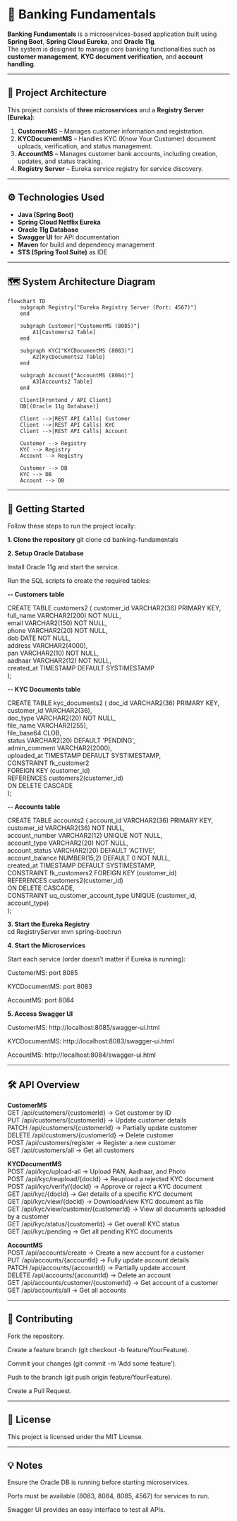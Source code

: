 # 🏦 Banking Fundamentals

**Banking Fundamentals** is a microservices-based application built using **Spring Boot**, **Spring Cloud Eureka**, and **Oracle 11g**.  
The system is designed to manage core banking functionalities such as **customer management**, **KYC document verification**, and **account handling**.

---

## 🧩 Project Architecture

This project consists of **three microservices** and a **Registry Server (Eureka)**:

1. **CustomerMS** – Manages customer information and registration.  
2. **KYCDocumentMS** – Handles KYC (Know Your Customer) document uploads, verification, and status management.  
3. **AccountMS** – Manages customer bank accounts, including creation, updates, and status tracking.  
4. **Registry Server** – Eureka service registry for service discovery.

---

## ⚙️ Technologies Used

- **Java (Spring Boot)**  
- **Spring Cloud Netflix Eureka**  
- **Oracle 11g Database**  
- **Swagger UI** for API documentation  
- **Maven** for build and dependency management  
- **STS (Spring Tool Suite)** as IDE

---

## 🗺️ System Architecture Diagram

```mermaid
flowchart TD
    subgraph Registry["Eureka Registry Server (Port: 4567)"]
    end

    subgraph Customer["CustomerMS (8085)"]
        A1[Customers2 Table]
    end

    subgraph KYC["KYCDocumentMS (8083)"]
        A2[KycDocuments2 Table]
    end

    subgraph Account["AccountMS (8084)"]
        A3[Accounts2 Table]
    end

    Client[Frontend / API Client]
    DB[(Oracle 11g Database)]

    Client -->|REST API Calls| Customer
    Client -->|REST API Calls| KYC
    Client -->|REST API Calls| Account

    Customer --> Registry
    KYC --> Registry
    Account --> Registry

    Customer --> DB
    KYC --> DB
    Account --> DB
```

---

## 🚀 Getting Started

Follow these steps to run the project locally:

**1. Clone the repository**
git clone <repo-url>
cd banking-fundamentals

**2. Setup Oracle Database**

Install Oracle 11g and start the service.

Run the SQL scripts to create the required tables:

**-- Customers table**

CREATE TABLE customers2 (
  customer_id   VARCHAR2(36) PRIMARY KEY,<br>
  full_name     VARCHAR2(200) NOT NULL,<br>
  email         VARCHAR2(150) NOT NULL,<br>
  phone         VARCHAR2(20) NOT NULL,<br>
  dob           DATE NOT NULL,<br>
  address       VARCHAR2(4000),<br>
  pan           VARCHAR2(10) NOT NULL,<br>
  aadhaar       VARCHAR2(12) NOT NULL,<br>
  created_at    TIMESTAMP DEFAULT SYSTIMESTAMP<br>
);

**-- KYC Documents table**

CREATE TABLE kyc_documents2 (
  doc_id        VARCHAR2(36) PRIMARY KEY,<br>
  customer_id   VARCHAR2(36),<br>
  doc_type      VARCHAR2(20) NOT NULL,<br>
  file_name     VARCHAR2(255),<br>
  file_base64   CLOB,<br>
  status        VARCHAR2(20) DEFAULT 'PENDING',<br>
  admin_comment VARCHAR2(2000),<br>
  uploaded_at   TIMESTAMP DEFAULT SYSTIMESTAMP,<br>
  CONSTRAINT fk_customer2<br>
      FOREIGN KEY (customer_id)<br>
      REFERENCES customers2(customer_id)<br>
      ON DELETE CASCADE<br>
);

**-- Accounts table**

CREATE TABLE accounts2 (
    account_id        VARCHAR2(36) PRIMARY KEY,<br>
    customer_id       VARCHAR2(36) NOT NULL,<br>
    account_number    VARCHAR2(12) UNIQUE NOT NULL,<br>
    account_type      VARCHAR2(20) NOT NULL,<br>
    account_status    VARCHAR2(20) DEFAULT 'ACTIVE',<br>
    account_balance   NUMBER(15,2) DEFAULT 0 NOT NULL,<br>
    created_at        TIMESTAMP DEFAULT SYSTIMESTAMP,<br>
    CONSTRAINT fk_customers2 FOREIGN KEY (customer_id)<br>
        REFERENCES customers2(customer_id)<br>
        ON DELETE CASCADE,<br>
    CONSTRAINT uq_customer_account_type UNIQUE (customer_id, account_type)<br>
);

**3. Start the Eureka Registry**<br>
cd RegistryServer
mvn spring-boot:run

**4. Start the Microservices**

Start each service (order doesn’t matter if Eureka is running):

CustomerMS: port 8085

KYCDocumentMS: port 8083

AccountMS: port 8084

**5. Access Swagger UI**

CustomerMS: http://localhost:8085/swagger-ui.html

KYCDocumentMS: http://localhost:8083/swagger-ui.html

AccountMS: http://localhost:8084/swagger-ui.html

---

## 🛠️ API Overview
**CustomerMS**<br>
GET	/api/customers/{customerId} ->	Get customer by ID<br>
PUT	/api/customers/{customerId} ->	Update customer details<br>
PATCH	/api/customers/{customerId} ->	Partially update customer<br>
DELETE	/api/customers/{customerId} ->	Delete customer<br>
POST	/api/customers/register ->	Register a new customer<br>
GET	/api/customers/all ->	Get all customers<br>

**KYCDocumentMS**<br>
POST	/api/kyc/upload-all ->	Upload PAN, Aadhaar, and Photo<br>
POST	/api/kyc/reupload/{docId} ->	Reupload a rejected KYC document<br>
POST	/api/kyc/verify/{docId} ->	Approve or reject a KYC document<br>
GET	/api/kyc/{docId} ->	Get details of a specific KYC document<br>
GET	/api/kyc/view/{docId} ->	Download/view KYC document as file<br>
GET	/api/kyc/view/customer/{customerId} ->	View all documents uploaded by a customer<br>
GET	/api/kyc/status/{customerId} ->	Get overall KYC status<br>
GET	/api/kyc/pending ->	Get all pending KYC documents<br>

**AccountMS**<br>
POST	/api/accounts/create ->	Create a new account for a customer<br>
PUT	/api/accounts/{accountId} ->	Fully update account details<br>
PATCH	/api/accounts/{accountId} ->	Partially update account<br>
DELETE	/api/accounts/{accountId} ->	Delete an account<br>
GET	/api/accounts/customer/{customerId} ->	Get account of a customer<br>
GET	/api/accounts/all ->	Get all accounts<br>

---

## 📝 Contributing

Fork the repository.

Create a feature branch (git checkout -b feature/YourFeature).

Commit your changes (git commit -m 'Add some feature').

Push to the branch (git push origin feature/YourFeature).

Create a Pull Request.

---

## 📄 License

This project is licensed under the MIT License.

---

## 💡 Notes

Ensure the Oracle DB is running before starting microservices.

Ports must be available (8083, 8084, 8085, 4567) for services to run.

Swagger UI provides an easy interface to test all APIs.
